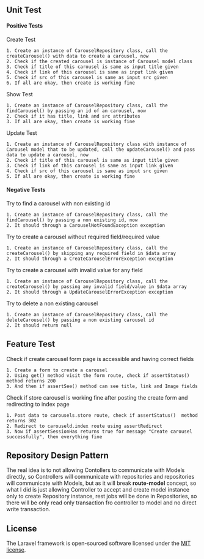 ## Unit Test

#### Positive Tests

Create Test

    1. Create an instance of CarouselRepository class, call the createCarousel() with data to create a carousel, now
    2. Check if the created carousel is instance of Carousel model class
    3. Check if title of this carousel is same as input title given
    4. Check if link of this carousel is same as input link given
    5. Check if src of this carousel is same as input src given
    6. If all are okay, then create is working fine

Show Test

    1. Create an instance of CarouselRepository class, call the findCarousel() by passing an id of an carousel, now
    2. Check if it has title, link and src attributes
    3. If all are okay, then create is working fine

Update Test

    1. Create an instance of CarouselRepository class with instance of Carousel model that to be updated, call the updateCarousel() and pass data to update a carousel, now
    2. Check if title of this carousel is same as input title given
    3. Check if link of this carousel is same as input link given
    4. Check if src of this carousel is same as input src given
    5. If all are okay, then create is working fine
    
 #### Negative Tests

Try to find a carousel with non existing id

    1. Create an instance of CarouselRepository class, call the findCarousel() by passing a non existing id, now
    2. It should through a CarouselNotFoundException exception

Try to create a carousel without required field/required value

    1. Create an instance of CarouselRepository class, call the createCarousel() by skipping any required field in $data array
    2. It should through a CreateCarouselErrorException exception

Try to create a carousel with invalid value for any field

    1. Create an instance of CarouselRepository class, call the createCarousel() by passing any invalid field/value in $data array
    2. It should through a UpdateCarouselErrorException exception

Try to delete a non existing carousel

    1. Create an instance of CarouselRepository class, call the deleteCarousel() by passing a non existing carousel id
    2. It should return null

## Feature Test

Check if create carousel form page is accessible and having correct fields

    1. Create a form to create a carousel
    2. Using get() method visit the form route, check if assertStatus() method returns 200
    3. And then if assertSee() method can see title, link and Image fields

Check if store carousel is working fine after posting the create form and redirecting to index page

    1. Post data to carousels.store route, check if assertStatus()  method returns 302
    2. Redirect to carouseld.index route using assertRedirect
    3. Now if assertSessionHas returns true for message "Create carousel successfully", then everything fine

## Repository Design Pattern

The real idea is to not allowing Contollers to communicate with Models directly, so Controllers will communicate with repositories and repositories will communicate with Models, but as it will break <strong>route-model</strong> concept, so what I did is just allowing Controller to accept and create model instance only to create Repository instance, rest jobs will be done in Repositories, so there will be only read only transaction fro controller to model and no direct write transaction.

## License

The Laravel framework is open-sourced software licensed under the [MIT license](https://opensource.org/licenses/MIT).
